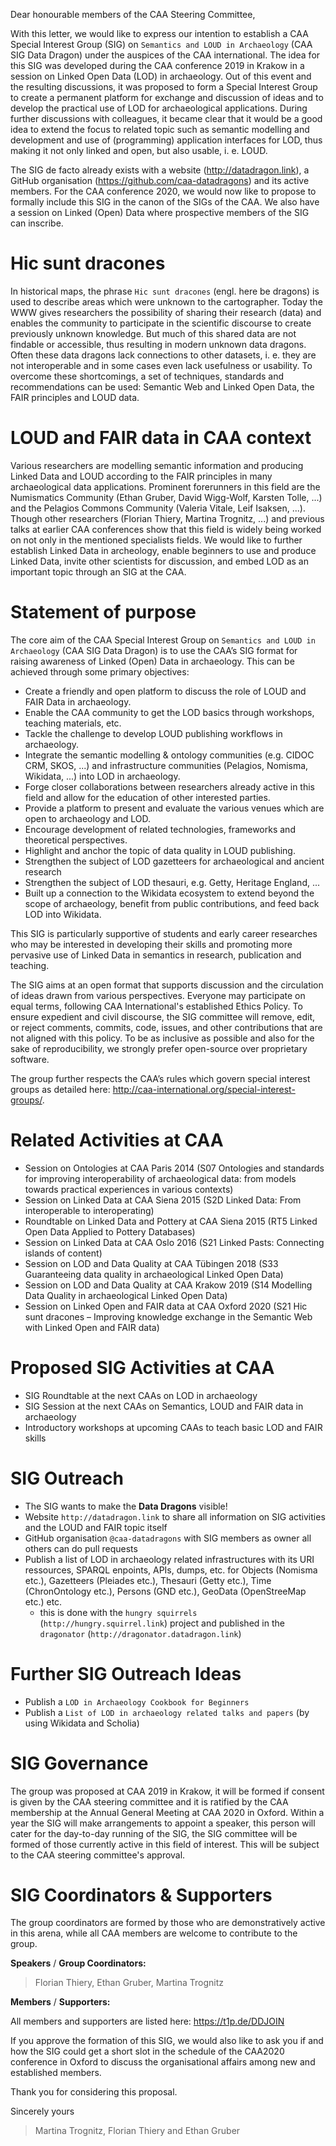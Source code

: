 Dear honourable members of the CAA Steering Committee,

With this letter, we would like to express our intention to establish a CAA Special Interest Group (SIG) on `Semantics and LOUD in Archaeology` (CAA SIG Data Dragon) under the auspices of the CAA international. The idea for this SIG was developed during the CAA conference 2019 in Krakow in a session on Linked Open Data (LOD) in archaeology. Out of this event and the resulting discussions, it was proposed to form a Special Interest Group to create a permanent platform for exchange and discussion of ideas and to develop the practical use of LOD for archaeological applications. During further discussions with colleagues, it became clear that it would be a good idea to extend the focus to related topic such as semantic modelling and development and use of (programming) application interfaces for LOD, thus making it not only linked and open, but also usable, i. e. LOUD.

The SIG de facto already exists with a website (http://datadragon.link), a GitHub organisation (https://github.com/caa-datadragons) and its active members. For the CAA conference 2020, we would now like to propose to formally include this SIG in the canon of the SIGs of the CAA. We also have a session on Linked (Open) Data where prospective members of the SIG can inscribe.

# Hic sunt dracones

In historical maps, the phrase `Hic sunt dracones` (engl. here be dragons) is used to describe areas which were unknown to the cartographer. Today the WWW gives researchers the possibility of sharing their research (data) and enables the community to participate in the scientific discourse to create previously unknown knowledge. But much of this shared data are not findable or accessible, thus resulting in modern unknown data dragons. Often these data dragons lack connections to other datasets, i. e. they are not interoperable and in some cases even lack usefulness or usability. To overcome these shortcomings, a set of techniques, standards and recommendations can be used: Semantic Web and Linked Open Data, the FAIR principles and LOUD data.

# LOUD and FAIR data in CAA context

Various researchers are modelling semantic information and producing Linked Data and LOUD according to the FAIR principles in many archaeological data applications. Prominent forerunners in this field are the Numismatics Community (Ethan Gruber, David Wigg-Wolf, Karsten Tolle, ...) and the Pelagios Commons Community (Valeria Vitale, Leif Isaksen, ...). Though other researchers (Florian Thiery, Martina Trognitz, ...) and previous talks at earlier CAA conferences show that this field is widely being worked on not only in the mentioned specialists fields. We would like to further establish Linked Data in archeology, enable beginners to use and produce Linked Data, invite other scientists for discussion, and embed LOD as an important topic through an SIG at the CAA.

# Statement of purpose

The core aim of the CAA Special Interest Group on `Semantics and LOUD in Archaeology` (CAA SIG Data Dragon) is to use the CAA’s SIG format for raising awareness of Linked (Open) Data in archaeology. This can be achieved through some primary objectives:

* Create a friendly and open platform to discuss the role of LOUD and FAIR Data in archaeology.
* Enable the CAA community to get the LOD basics through workshops, teaching materials, etc.
* Tackle the challenge to develop LOUD publishing workflows in archaeology.
* Integrate the semantic modelling & ontology communities (e.g. CIDOC CRM, SKOS, ...) and infrastructure communities (Pelagios, Nomisma, Wikidata, ...) into LOD in archaeology.
* Forge closer collaborations between researchers already active in this field and allow for the education of other interested parties.
* Provide a platform to present and evaluate the various venues which are open to archaeology and LOD.
* Encourage development of related technologies, frameworks and theoretical perspectives.
* Highlight and anchor the topic of data quality in LOUD publishing.
* Strengthen the subject of LOD gazetteers for archaeological and ancient research
* Strengthen the subject of LOD thesauri, e.g. Getty, Heritage England, ...
* Built up a connection to the Wikidata ecosystem to extend beyond the scope of archaeology, benefit from public contributions, and feed back LOD into Wikidata.

This SIG is particularly supportive of students and early career researches who may be interested in developing their skills and promoting more pervasive use of Linked Data in semantics in research, publication and teaching.

The SIG aims at an open format that supports discussion and the circulation of ideas drawn from various perspectives. Everyone may participate on equal terms, following CAA International's established Ethics Policy. To ensure expedient and civil discourse, the SIG committee will remove, edit, or reject comments, commits, code, issues, and other contributions that are not aligned with this policy. To be as inclusive as possible and also for the sake of reproducibility, we strongly prefer open-source over proprietary software.

The group further respects the CAA’s rules which govern special interest groups as detailed here: http://caa-international.org/special-interest-groups/.

# Related Activities at CAA

* Session on Ontologies at CAA Paris 2014 (S07 Ontologies and standards for improving interoperability of archaeological data: from models towards practical experiences in various contexts)
* Session on Linked Data at CAA Siena 2015 (S2D Linked Data: From interoperable to interoperating)
* Roundtable on Linked Data and Pottery at CAA Siena 2015 (RT5 Linked Open Data Applied to Pottery Databases)
* Session on Linked Data at CAA Oslo 2016 (S21 Linked Pasts: Connecting islands of content)
* Session on LOD and Data Quality at CAA Tübingen 2018 (S33 Guaranteeing data quality in archaeological Linked Open Data)
* Session on LOD and Data Quality at CAA Krakow 2019 (S14 Modelling Data Quality in archaeological Linked Open Data)
* Session on Linked Open and FAIR data at CAA Oxford 2020 (S21 Hic sunt dracones – Improving knowledge exchange in the Semantic Web with Linked Open and FAIR data)

# Proposed SIG Activities at CAA

* SIG Roundtable at the next CAAs on LOD in archaeology
* SIG Session at the next CAAs on Semantics, LOUD and FAIR data in archaeology
* Introductory workshops at upcoming CAAs to teach basic LOD and FAIR skills

# SIG Outreach

* The SIG wants to make the **Data Dragons** visible!
* Website `http://datadragon.link` to share all information on SIG activities and the LOUD and FAIR topic itself
* GitHub organisation `@caa-datadragons` with SIG members as owner all others can do pull requests
* Publish a list of LOD in archaeology related infrastructures with its URI ressources, SPARQL enpoints, APIs, dumps, etc. for Objects (Nomisma etc.), Gazetteers (Pleiades etc.), Thesauri (Getty etc.), Time (ChronOntology etc.), Persons (GND etc.), GeoData (OpenStreeMap etc.) etc.
  * this is done with the `hungry squirrels` (`http://hungry.squirrel.link`) project and published in the `dragonator` (`http://dragonator.datadragon.link`)

# Further SIG Outreach Ideas

* Publish a `LOD in Archaeology Cookbook for Beginners`
* Publish a `List of LOD in archaeology related talks and papers` (by using Wikidata and Scholia)

# SIG Governance

The group was proposed at CAA 2019 in Krakow, it will be formed if consent is given by the CAA steering committee and it is ratified by the CAA membership at the Annual General Meeting at CAA 2020 in Oxford. Within a year the SIG will make arrangements to appoint a speaker, this person will cater for the day-to-day running of the SIG, the SIG committee will be formed of those currently active in this field of interest. This will be subject to the CAA steering committee's approval.

# SIG Coordinators & Supporters

The group coordinators are formed by those who are demonstratively active in this arena, while all CAA members are welcome to contribute to the group.

**Speakers** / **Group Coordinators:**

> Florian Thiery, Ethan Gruber, Martina Trognitz

**Members** / **Supporters:**

All members and supporters are listed here: https://t1p.de/DDJOIN

If you approve the formation of this SIG, we would also like to ask you if and how the SIG could get a short slot in the schedule of the CAA2020 conference in Oxford to discuss the organisational affairs among new and established members.

Thank you for considering this proposal.

Sincerely yours

> Martina Trognitz, Florian Thiery and Ethan Gruber
